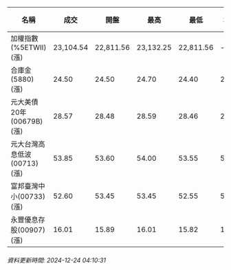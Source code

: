 | 名稱 | 成交 | 開盤 | 最高 | 最低 | 均價 | 成交金額(億) | 昨收 | 漲跌幅 | 漲跌 | 總量 | 昨量 | 振幅 |
| -------- | -------- | -------- | -------- |-------- | -------- | -------- |-------- |-------- |-------- | -------- | -------- |-------- |
|加權指數(%5ETWII) (漲)|23,104.54|22,811.56|23,132.25|22,811.56|-|3,539.05|22,510.25|2.64%|594.29|6,842,887|0|1.42%|
|合庫金(5880) (漲)|24.50|24.50|24.70|24.40|24.54|2.15|24.30|0.82%|0.20|8,740|75,704|1.23%|
|元大美債20年(00679B) (漲)|28.57|28.48|28.59|28.46|28.54|10.63|28.52|0.18%|0.05|37,236|59,310|0.46%|
|元大台灣高息低波(00713) (漲)|53.85|53.60|54.00|53.55|53.77|4.08|53.35|0.94%|0.50|7,588|15,972|0.84%|
|富邦臺灣中小(00733) (漲)|52.60|53.45|53.45|52.55|52.79|0.295|52.30|0.57%|0.30|558|796|1.72%|
|永豐優息存股(00907) (漲)|16.01|15.89|16.01|15.82|15.93|0.755|15.78|1.46%|0.23|4,740|7,027|1.20%|
###### 資料更新時間: 2024-12-24 04:10:31